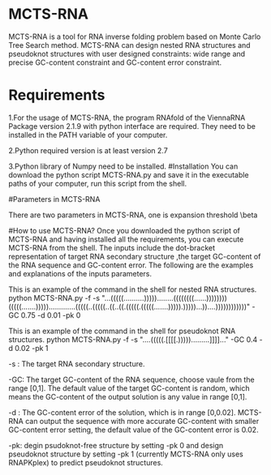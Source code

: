 # MCTS-RNA
MCTS-RNA is a tool for RNA inverse folding problem based on Monte Carlo Tree Search method. MCTS-RNA can design nested RNA structures and pseudoknot structures with user designed constraints: wide range and precise GC-content constraint and GC-content error constraint. 
# Requirements
1.For the usage of MCTS-RNA, the program RNAfold of the ViennaRNA Package version 2.1.9 with python interface are required.
They need to be installed in the PATH variable of your computer.

2.Python required version is at least version 2.7

3.Python library of Numpy need to be installed.
#Installation
You can download the python script MCTS-RNA.py and save it in the executable paths of your computer, run this script from the shell. 

#Parameters in MCTS-RNA

There are two parameters in MCTS-RNA, one is expansion threshold \beta



#How to use MCTS-RNA?
Once you downloaded the python script of MCTS-RNA and having installed all the requirements, you can execute MCTS-RNA from the shell. The inputs include the dot-bracket representation of target RNA secondary structure ,the target GC-content of the RNA sequence and GC-content error. The following are the examples and explanations of the inputs parameters.

This is an example of the command in the shell for nested RNA structures.
python MCTS-RNA.py -f -s "...(((((..........)))))........((((((((......))))))))(((((.......))))).............(((((..(((((..((..((.(((((.(((((.......))))).)))))...))....))))))))))))" -GC 0.75 -d 0.01 -pk 0

This is an example of the command in the shell for pseudoknot RNA structures.
python MCTS-RNA.py -f -s "....(((((.[[[[.))))).........]]]]..." -GC 0.4 -d 0.02 -pk 1


-s : The target RNA secondary structure.

-GC: The target GC-content of the RNA sequence, choose vaule from the range [0,1]. The default value of the target GC-content is random, which means the GC-content of the output solution is any value in range [0,1]. 

-d : The GC-content error of the solution, which is in range [0,0.02]. MCTS-RNA can output the sequence with more accurate GC-content with smaller GC-content error setting, the default value of the GC-content error is 0.02.

-pk: degin psudoknot-free structure by setting -pk 0 and design pseudoknot structure by setting -pk 1 (currently MCTS-RNA only uses RNAPKplex) to predict pseudoknot structures. 

